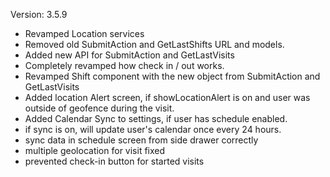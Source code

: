 Version: 3.5.9
- Revamped Location services
- Removed old SubmitAction and GetLastShifts URL and models.
- Added new API for SubmitAction and GetLastVisits
- Completely revamped how check in / out works.
- Revamped Shift component with the new object from SubmitAction and GetLastVisits
- Added location Alert screen, if showLocationAlert is on and user was outside of geofence during the visit.
- Added Calendar Sync to settings, if user has schedule enabled.
- if sync is on, will update user's calendar once every 24 hours.
- sync data in schedule screen from side drawer correctly
- multiple geolocation for visit fixed
- prevented check-in button for started visits
